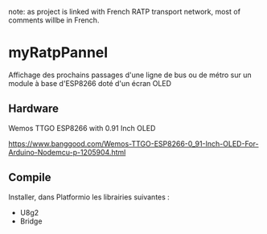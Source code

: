 note: as project is linked with French RATP transport network, most of comments willbe in French. 

# myRatpPannel

Affichage des prochains passages d'une ligne de bus ou de métro sur un module à base d'ESP8266 doté d'un écran OLED

## Hardware

Wemos TTGO ESP8266 with 0.91 Inch OLED 

https://www.banggood.com/Wemos-TTGO-ESP8266-0_91-Inch-OLED-For-Arduino-Nodemcu-p-1205904.html


## Compile

Installer, dans Platformio les librairies suivantes :
- U8g2 
-  Bridge
